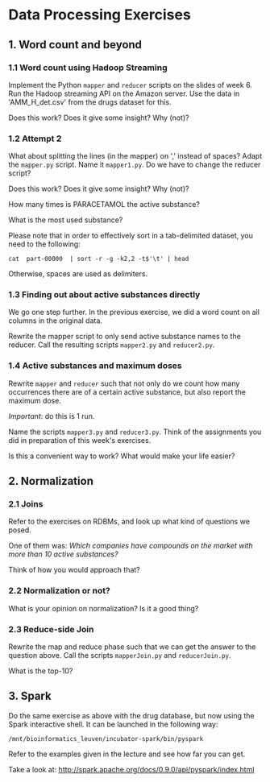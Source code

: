 
# Data Processing Exercises

## 1. Word count and beyond

### 1.1 Word count using Hadoop Streaming

Implement the Python `mapper` and `reducer` scripts on the slides of week 6. Run the Hadoop streaming API on the Amazon server. Use the data in 'AMM_H_det.csv' from the drugs dataset for this.

Does this work? Does it give some insight? Why (not)?

### 1.2 Attempt 2

What about splitting the lines (in the mapper) on ',' instead of spaces? Adapt the `mapper.py` script. Name it `mapper1.py`. Do we have to change the reducer script?

Does this work? Does it give some insight? Why (not)?

How many times is PARACETAMOL the active substance?

What is the most used substance?

Please note that in order to effectively sort in a tab-delimited dataset, you need to the following:

    cat  part-00000  | sort -r -g -k2,2 -t$'\t' | head

Otherwise, spaces are used as delimiters.

### 1.3 Finding out about active substances directly

We go one step further. In the previous exercise, we did a word count on all columns in the original data.

Rewrite the mapper script to only send active substance names to the reducer. Call the resulting scripts `mapper2.py` and `reducer2.py`.


### 1.4 Active substances and maximum doses

Rewrite `mapper` and `reducer` such that not only do we count how many occurrences there are of a certain active substance, but also report the maximum dose.

*Important*: do this is 1 run.

Name the scripts `mapper3.py` and `reducer3.py`. Think of the assignments you did in preparation of this week's exercises.

Is this a convenient way to work? What would make your life easier?


## 2. Normalization

### 2.1 Joins

Refer to the exercises on RDBMs, and look up what kind of questions we posed.

One of them was: _Which companies have compounds on the market with more than 10 active substances?_

Think of how you would approach that?


### 2.2 Normalization or not?

What is your opinion on normalization? Is it a good thing?


### 2.3 Reduce-side Join

Rewrite the map and reduce phase such that we can get the answer to the question above. Call the scripts `mapperJoin.py` and `reducerJoin.py`.

What is the top-10?


## 3. Spark

Do the same exercise as above with the drug database, but now using the Spark interactive shell. It can be launched in the following way:

```
/mnt/bioinformatics_leuven/incubator-spark/bin/pyspark
```

Refer to the examples given in the lecture and see how far you can get.

Take a look at: <http://spark.apache.org/docs/0.9.0/api/pyspark/index.html>

